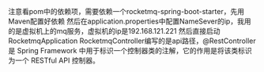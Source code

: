 注意看pom中的依赖项，需要依赖一个rocketmq-spring-boot-starter，先用Maven配置好依赖
然后在application.properties中配置NameSever的ip，我用的是虚拟机上的mq服务，虚拟机的ip是192.168.121.221
然后直接启动RocketmqApplication
RocketmqController编写的是api路径，@RestController 是 Spring Framework 中用于标识一个控制器类的注解，它的作用是将该类标识为一个 RESTful API 控制器。

